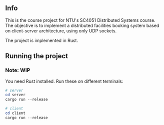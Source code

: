 ## Info
This is the course project for NTU's SC4051 Distributed Systems course.
The objective is to implement a distributed facilities booking system based on client-server architecture,
using only UDP sockets.

The project is implemented in Rust.

## Running the project
### Note: WIP
You need Rust installed. Run these on different terminals:

```Powershell
# server
cd server
cargo run --release
```

```Powershell
# client
cd client
cargo run --release
```